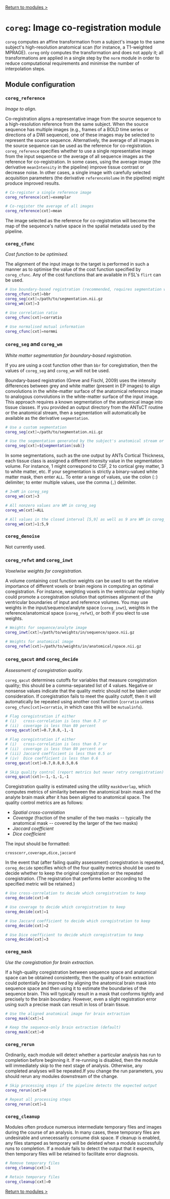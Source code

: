 [Return to modules >](https://pipedocs.github.io//modules)

# `coreg`: Image co-registration module

`coreg` computes an affine transformation from a subject's image to the same subject's high-resolution anatomical scan (for instance, a T1-weighted MPRAGE). `coreg` only computes the transformation and does not apply it; all transformations are applied in a single step by the `norm` module in order to reduce computational requirements and minimise the number of interpolation steps.

## Module configuration

### `coreg_reference`

_Image to align._

Co-registration aligns a representative image from the source sequence to a high-resolution reference from the same subject. When the source sequence has multiple images (e.g., frames of a BOLD time series or directions of a DWI sequence), one of these images may be selected to represent the source sequence. Alternatively, the average of all images in the source sequence can be used as the reference for co-registration. `coreg_reference` specifies whether to use a single representative image from the input sequence or the average of all sequence images as the reference for co-registration. In some cases, using the average image (the derivative `meanIntensity` in the pipeline) improve tissue contrast or decrease noise. In other cases, a single image with carefully selected acquisition parameters (the derivative `referenceVolume` in the pipeline) might produce improved results.

```bash
# Co-register a single reference image
coreg_reference[cxt]=exemplar

# Co-register the average of all images
coreg_reference[cxt]=mean
```

The image selected as the reference for co-registration will become the map of the sequence's native space in the spatial metadata used by the pipeline.

### `coreg_cfunc`

_Cost function to be optimised._

The alignment of the input image to the target is performed in such a manner as to optimise the value of the cost function specified by `coreg_cfunc`. Any of the cost functions that are available in FSL's `flirt` can be used.

```bash
# Use boundary-based registration (recommended, requires segmentation with white matter)
coreg_cfunc[cxt]=bbr
coreg_seg[cxt]=/path/to/segmentation.nii.gz
coreg_wm[cxt]=3

# Use correlation ratio
coreg_cfunc[cxt]=corratio

# Use normalised mutual information
coreg_cfunc[cxt]=normmi
```

### `coreg_seg` and `coreg_wm`

_White matter segmentation for boundary-based registration._

If you are using a cost function other than `bbr` for coregistration, then the values of `coreg_seg` and `coreg_wm` will not be used.

Boundary-based registration (Greve and Fischl, 2009) uses the intensity differences between grey and white matter (present in EP images) to align convolutions in the white-matter surface of the anatomical reference image to analogous convolutions in the white-matter surface of the input image. This approach requires a known segmentation of the anatomical image into tissue classes. If you provided an output directory from the ANTsCT routine or the anatomical stream, then a segmentation will automatically be available as the derivative `segmentation`.

```bash
# Use a custom segmentation
coreg_seg[cxt]=/path/to/segmentation.nii.gz

# Use the segmentation generated by the subject's anatomical stream or ANTsCT pipeline
coreg_seg[cxt]=${segmentation[sub]}
```

In some segmentations, such as the one output by ANTs Cortical Thickness, each tissue class is assigned a different intensity value in the segmentation volume. For instance, 1 might correspond to CSF, 2 to cortical grey matter, 3 to white matter, etc. If your segmentation is strictly a binary-valued white matter mask, then enter `ALL`. To enter a range of values, use the colon (`:`) delimiter; to enter multiple values, use the comma (`,`) delimiter.

```bash
# 3=WM in coreg_seg
coreg_wm[cxt]=3

# All nonzero values are WM in coreg_seg
coreg_wm[cxt]=ALL

# All values in the closed interval [5,9] as well as 9 are WM in coreg_seg
coreg_wm[cxt]=1:5,9
```

### `coreg_denoise`

Not currently used.

### `coreg_refwt` and `coreg_inwt`

_Voxelwise weights for coregistration._

A volume containing cost function weights can be used to set the relative importance of different voxels or brain regions in computing an optimal coregistration. For instance, weighting voxels in the ventricular region highly could promote a coregistration solution that optimises alignment of the ventricular boundaries of input and reference volumes. You may use weights in the input/sequence/analyte space (`coreg_inwt`), weights in the reference/anatomical space (`coreg_refwt`), or both if you elect to use weights.

```bash
# Weights for sequence/analyte image
coreg_inwt[cxt]=/path/to/weights/in/sequence/space.nii.gz

# Weights for anatomical image
coreg_refwt[cxt]=/path/to/weights/in/anatomical/space.nii.gz
```

### `coreg_qacut` and `coreg_decide`

_Assessment of coregistration quality._

`coreg_qacut` determines cutoffs for variables that measure coregistration quality; this should be a comma-separated list of 4 values. Negative or nonsense values indicate that the quality metric should not be taken under consideration. If coregistration fails to meet the quality cutoff, then it will automatically be repeated using another cost function (`corratio` unless `coreg_cfunc[cxt]=corratio`, in which case this will be `mutualinfo`).

```bash
# Flag coregistration if either
# (i)   cross-correlation is less than 0.7 or
# (ii)  coverage is less than 80 percent
coreg_qacut[cxt]=0.7,0.8,-1,-1

# Flag coregistration if either
# (i)   cross-correlation is less than 0.7 or
# (ii)  coverage is less than 80 percent or
# (iii) Jaccard coefficient is less than 0.5 or
# (iv)  Dice coefficient is less than 0.6
coreg_qacut[cxt]=0.7,0.8,0.5,0.6

# Skip quality control (report metrics but never retry coregistration)
coreg_qacut[cxt]=-1,-1,-1,-1
```

Coregistration quality is estimated using the utility `maskOverlap`, which computes metrics of similarity between the anatomical brain mask and the analyte brain mask after it has been aligned to anatomical space. The quality control metrics are as follows:

 * _Spatial cross-correlation_
 * _Coverage_ (fraction of the smaller of the two masks -- typically the anatomical mask -- covered by the larger of the two masks)
 * _Jaccard coefficient_
 * _Dice coefficient_

The input should be formatted:

`crosscorr,coverage,dice,jaccard`

In the event that (after failing quality assessment) coregistration is repeated, `coreg_decide` specifies which of the four quality metrics should be used to decide whether to keep the original coregistration or the repeated coregistration. (The registration that performs better according to the specified metric will be retained.)

```bash
# Use cross-correlation to decide which coregistration to keep
coreg_decide[cxt]=0

# Use coverage to decide which coregistration to keep
coreg_decide[cxt]=1

# Use Jaccard coefficient to decide which coregistration to keep
coreg_decide[cxt]=2

# Use Dice coefficient to decide which coregistration to keep
coreg_decide[cxt]=3
```

### `coreg_mask`

_Use the coregistration for brain extraction._

If a high-quality coregistration between sequence space and anatomical space can be obtained consistently, then the quality of brain extraction could potentially be improved by aligning the anatomical brain mask into sequence space and then using it to estimate the boundaries of the sequence brain. This will typically result in a mask that conforms tightly and precisely to the brain boundary. However, even a slight registration error using such a precise mask can result in loss of brain tissue.

```bash
# Use the aligned anatomical image for brain extraction
coreg_mask[cxt]=1

# Keep the sequence-only brain extraction (default)
coreg_mask[cxt]=0
```

### `coreg_rerun`

Ordinarily, each module will detect whether a particular analysis has run to completion before beginning it. If re-running is disabled, then the module will immediately skip to the next stage of analysis. Otherwise, any completed analyses will be repeated.If you change the run parameters, you should rerun any modules downstream of the change.

```bash
# Skip processing steps if the pipeline detects the expected output
coreg_rerun[cxt]=0

# Repeat all processing steps
coreg_rerun[cxt]=1
```

### `coreg_cleanup`

Modules often produce numerous intermediate temporary files and images during the course of an analysis. In many cases, these temporary files are undesirable and unnecessarily consume disk space. If cleanup is enabled, any files stamped as temporary will be deleted when a module successfully runs to completion. If a module fails to detect the output that it expects, then temporary files will be retained to facilitate error diagnosis.

```bash
# Remove temporary files
coreg_cleanup[cxt]=1

# Retain temporary files
coreg_cleanup[cxt]=0
```

[Return to modules >](https://pipedocs.github.io//modules)
